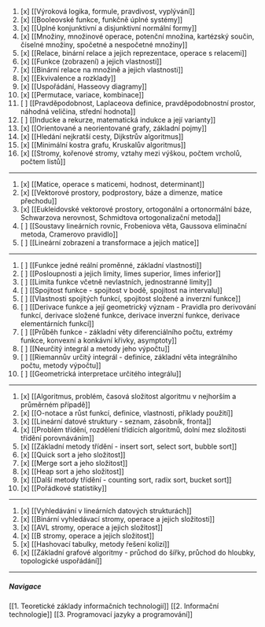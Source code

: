 1. [x] [[Výroková logika, formule, pravdivost, vyplývání]]
2. [x] [[Booleovské funkce, funkčně úplné systémy]] 
3. [x] [[Úplné konjunktivní a disjunktivní normální formy]]
4. [x] [[Množiny, množinové operace, potenční množina, kartézský součin, číselné množiny, spočetné a nespočetné množiny]]
5. [x] [[Relace, binární relace a jejich reprezentace, operace s relacemi]]
6. [x] [[Funkce (zobrazení) a jejich vlastnosti]]
7. [x] [[Binární relace na množině a jejich vlastnosti]]
8. [x] [[Ekvivalence a rozklady]]
10. [x] [[Uspořádání, Hasseovy diagramy]]
12. [x] [[Permutace, variace, kombinace]]
13. [ ] [[Pravděpodobnost, Laplaceova definice, pravděpodobnostní prostor, náhodná veličina, střední hodnota]]
14. [ ] [[Inducke a rekurze, matematická indukce a její varianty]]
15. [x] [[Orientované a neorientované grafy, základní pojmy]]
16. [x] [[Hledání nejkratší cesty, Dijkstrův algoritmus]]
17. [x] [[Minimální kostra grafu, Kruskalův algoritmus]]
18. [x] [[Stromy, kořenové stromy, vztahy mezi výškou, počtem vrcholů, počtem listů]]
---
1. [x] [[Matice, operace s maticemi, hodnost, determinant]]
2. [x] [[Vektorové prostory, podprostory, báze a dimenze, matice přechodu]]
3. [x] [[Eukleidovské vektorové prostory, ortogonální a ortonormální báze, Schwarzova nerovnost, Schmidtova ortogonalizační metoda]]
4. [ ] [[Soustavy lineárních rovnic, Frobeniova věta, Gaussova eliminační metoda, Cramerovo pravidlo]]
5. [ ] [[Lineární zobrazení a transformace a jejich matice]]
---
1. [ ] [[Funkce jedné reální proměnné, základní vlastnosti]]
2. [ ] [[Posloupnosti a jejich limity, limes superior, limes inferior]]
3. [ ] [[Limita funkce včetně nevlastních, jednostranné limity]]
4. [ ] [[Spojitost funkce - spojitost v bodě, spojitost na intervalu]]
5. [ ] [[Vlastnosti spojitých funkcí, spojitost složené a inverzní funkce]]
6. [ ] [[Derivace funkce a její geometrický význam - Pravidla pro derivování funkcí, derivace složené funkce, derivace inverzní funkce, derivace elementárních funkcí]]
7. [ ] [[Průběh funkce - základní věty diferenciálního počtu, extrémy funkce, konvexní a konkávní křivky, asymptoty]]
8. [ ] [[Neurčitý integrál a metody jeho výpočtu]]
9. [ ] [[Riemannův určitý integrál - definice, základní věta integrálního počtu, metody výpočtu]]
10. [ ] [[Geometrická interpretace určitého integrálu]]
---
1. [x] [[Algoritmus, problém, časová složitost algoritmu v nejhorším a průměrném případě]]
2. [x] [[O-notace a růst funkcí, definice, vlastnosti, příklady použití]]
3. [x] [[Lineární datové struktury - seznam, zásobník, fronta]]
4. [x] [[Problém třídění, rozdělení třídících algoritmů, dolní mez složitosti třídění porovnáváním]]
5. [x] [[Základní metody třídění - insert sort, select sort, bubble sort]]
6. [x] [[Quick sort a jeho složitost]]
7. [x] [[Merge sort a jeho složitost]]
8. [x] [[Heap sort a jeho složitost]]
9. [x] [[Další metody třídění - counting sort, radix sort, bucket sort]]
10. [x] [[Pořádkové statistiky]]
---
1. [x] [[Vyhledávání v lineárních datových strukturách]]
2. [x] [[Binární vyhledávací stromy, operace a jejich složitosti]]
3. [x] [[AVL stromy, operace a jejich složitost]]
4. [x] [[B stromy, operace a jejich složitost]]
5. [x] [[Hashovací tabulky, metody řešení kolizí]]
6. [x] [[Základní grafové algoritmy - průchod do šířky, průchod do hloubky, topologické uspořádání]]
---

##### Navigace
[[1. Teoretické základy informačních technologií]]
[[2. Informační technologie]]
[[3. Programovací jazyky a programování]]